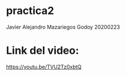 # practica2
Javier Alejandro Mazariegos Godoy
20200223

# Link del video:
https://youtu.be/TVU2Tz0xbtQ
